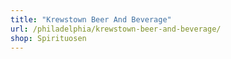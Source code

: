 ```yaml
---
title: "Krewstown Beer And Beverage"
url: /philadelphia/krewstown-beer-and-beverage/
shop: Spirituosen
---
```


